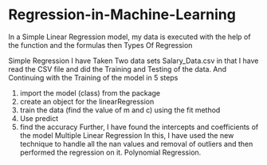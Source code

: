 # Regression-in-Machine-Learning
In a Simple Linear Regression model, my data is executed with the help of the function and the formulas then
Types Of Regression

Simple Regression
I have Taken Two data sets Salary_Data.csv in that I have read the CSV file and did the Training and Testing of the data.
And Continuing with the Training of the model in 5 steps
1. import the model (class) from the package
2. create an object for the linearRegression
3. train the data (find the value of m and c) using the fit method
4. Use predict
5. find the accuracy
Further, I have found the intercepts and coefficients of the model
Multiple Linear Regression
In this, I have used the new technique to handle all the nan values and removal of outliers and then performed the regression on it.
Polynomial Regression.
